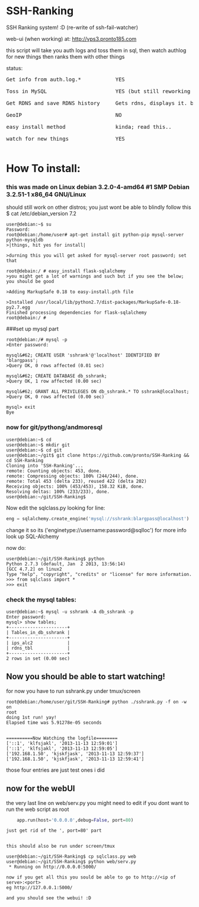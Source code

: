 SSH-Ranking
===========

SSH Ranking system! :D (re-write of ssh-fail-watcher)


web-ui (when working) at: http://vps3.pronto185.com

this script will take you auth logs and toss them in sql, then watch authlog for new things
then ranks them with other things

status:
<pre>
Get info from auth.log.*           YES

Toss in MySQL                      YES (but still reworking now DB works)

Get RDNS and save RDNS history     Gets rdns, displays it. but not history

GeoIP                              NO

easy install method                kinda; read this..

watch for new things               YES

</pre>

# How To install:
### this was made on Linux debian 3.2.0-4-amd64 #1 SMP Debian 3.2.51-1 x86_64 GNU/Linux
should still work on other distros; you just wont be able to blindly follow this
$ cat /etc/debian_version 
7.2
```
user@debian:~$ su
Password: 
root@debian:/home/user# apt-get install git python-pip mysql-server python-mysqldb 
>|things, hit yes for install|

>durning this you will get asked for mysql-server root password; set that 

root@debain:/ # easy_install flask-sqlalchemy
>you might get a lot of warnings and such but if you see the below; you should be good

>Adding MarkupSafe 0.18 to easy-install.pth file

>Installed /usr/local/lib/python2.7/dist-packages/MarkupSafe-0.18-py2.7.egg
Finished processing dependencies for flask-sqlalchemy
root@debain:/ # 
```


###set up mysql part

```
root@debian:/# mysql -p
>Enter password: 

mysql&#62; CREATE USER 'sshrank'@'localhost' IDENTIFIED BY 'blargpass';
>Query OK, 0 rows affected (0.01 sec)

mysql&#62; CREATE DATABASE db_sshrank;
>Query OK, 1 row affected (0.00 sec)

mysql&#62; GRANT ALL PRIVILEGES ON db_sshrank.* TO sshrank@localhost;
>Query OK, 0 rows affected (0.00 sec)

mysql> exit
Bye
```

### now for git/pythong/andmoresql

```
user@debian:~$ cd
user@debian:~$ mkdir git
user@debian:~$ cd git
user@debian:~/git$ git clone https://github.com/pronto/SSH-Ranking && cd SSH-Ranking
Cloning into 'SSH-Ranking'...
remote: Counting objects: 453, done.
remote: Compressing objects: 100% (244/244), done.
remote: Total 453 (delta 233), reused 422 (delta 202)
Receiving objects: 100% (453/453), 158.32 KiB, done.
Resolving deltas: 100% (233/233), done.
user@debian:~/git/SSH-Ranking$ 
```


Now edit the sqlclass.py
looking for line:
```python
eng = sqlalchemy.create_engine('mysql://sshrank:blargpass@localhost')
```
change it so its ('enginetype://username:password@sqlloc')  for more info look up SQL-Alchemy

now do:
```
user@debian:~/git/SSH-Ranking$ python
Python 2.7.3 (default, Jan  2 2013, 13:56:14) 
[GCC 4.7.2] on linux2
Type "help", "copyright", "credits" or "license" for more information.
>>> from sqlclass import *
>>> exit
```


### check the mysql tables:
```
user@debian:~$ mysql -u sshrank -A db_sshrank -p
Enter password: 
mysql> show tables;
+----------------------+
| Tables_in_db_sshrank |
+----------------------+
| ips_alc2             |
| rdns_tbl             |
+----------------------+
2 rows in set (0.00 sec)
```


## Now you should be able to start watching!
for now you have to run sshrank.py under tmux/screen
```
root@debian:/home/user/git/SSH-Ranking# python ./sshrank.py -f on -w on
root
doing 1st run! yay!
Elapsed time was 5.91278e-05 seconds


==========Now Watching the logfile========
['::1', 'klfsjakl', '2013-11-13 12:59:01']
['::1', 'klfsjakl', '2013-11-13 12:59:05']
['192.168.1.50', 'kjskfjask', '2013-11-13 12:59:37']
['192.168.1.50', 'kjskfjask', '2013-11-13 12:59:41']
```
those four entries are just test ones i did



## now for the webUI
the very last line on  web/serv.py you might need to edit if you dont want to run the web script as root
```python
    app.run(host='0.0.0.0',debug=False, port=80)
```


    just get rid of the ', port=80' part


    this should also be run under screen/tmux
```
user@debian:~/git/SSH-Ranking$ cp sqlclass.py web
user@debian:~/git/SSH-Ranking$ python web/serv.py 
 * Running on http://0.0.0.0:5000/
```

    now if you get all this you sould be able to go to http://<ip of serve>:<port>
    eg http://127.0.0.1:5000/

    and you should see the webui! :D 
